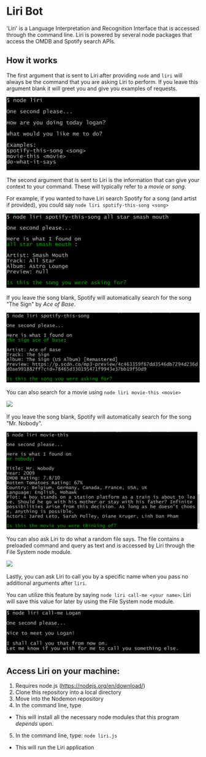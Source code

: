 # Liri Bot
'Liri' is a Language Interpretation and Recognition Interface that is accessed through the command line. Liri is powered by several node packages that access the OMDB and Spotify search APIs.

## How it works
The first argument that is sent to Liri after providing ```node``` and ```liri``` will always be the command that you are asking Liri to perform. If you leave this argument blank it will greet you and give you examples of requests.

![](./images/liri_.png) 



The second argument that is sent to Liri is the information that can give your context to your command. These will typically refer to a _movie_ or _song_.  
  
    
For example, if you wanted to have Liri search Spotify for a song (and artist if provided), you could say ```node liri spotify-this-song <song>```  

![](./images/liri_spotify-this-song_song.png) 

If you leave the song blank, Spotify will automatically search for the song "The Sign" by _Ace of Base_.  

![](./images/liri_spotify-this-song.png) 

You can also search for a movie using ```node liri movie-this <movie>```  

![](./images/liri_liri_movie-this_movie.png)  

If you leave the song blank, Spotify will automatically search for the song "Mr. Nobody".  

![](./images/liri_movie-this.png)   

You can also ask Liri to do what a random file says. The file contains a preloaded command and query as text and is accessed by Liri through the File System node module.

![](./images/liri_liri_do-what-it-says.png)   

Lastly, you can ask Liri to call you by a specific name when you pass no additional arguments after ```liri```.  

You can utilize this feature by saying ```node liri call-me <your name>```. Liri will save this value for later by using the File System node module.

![](./images/liri_call-me_name.png)   







## Access Liri on your machine:
1. Requires node.js (https://nodejs.org/en/download/)
2. Clone this repository into a local directory
3. Move into the Nodemon repository
4. In the command line, type
* This will install all the necessary node modules that this program _depends_ upon.
5. In the command line, type: ```node liri.js``` 
* This will run the Liri application